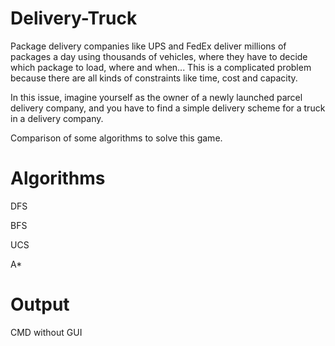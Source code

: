 # Delivery-Truck

Package delivery companies like UPS and FedEx deliver millions of packages a day using thousands of vehicles, where they have to decide which package to load, where and when... This is a complicated problem because there are all kinds of constraints like time, cost and capacity.


In this issue, imagine yourself as the owner of a newly launched parcel delivery company, and you have to find a simple delivery scheme for a truck in a delivery company.


Comparison of some algorithms to solve this game.

# Algorithms
DFS

BFS

UCS

A*

# Output
CMD without GUI
